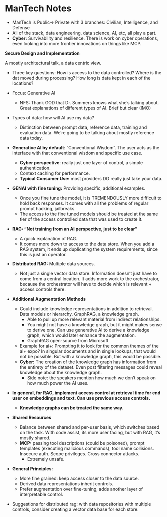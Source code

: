 # ManTech Notes

- ManTech is Public→ Private with 3 branches: Civilian, Intelligence, and Defense
- All of the stack, data engineering, data science, AI, etc, all play a part.
- **Cyber:** Survivability and resilience. There is work on cyber operations, even looking into more frontier innovations on things like MCP.

**Secure Design and Implementation** 

A mostly architectural talk, a data centric view. 

- Three key questions: How is access to the data controlled? Where is the dat moved during processing? How long is data kept in each of the locations?
- Focus: Generative AI
    - NFS: Thank GOD that Dr. Summers knows what she’s talking about. Great explanations of different types of AI. Brief but clear (IMO)
- Types of data: how will AI use my data?
    - Distinction between prompt data, reference data, training and evaluation data. We’re going to be talking about mostly reference data today.
- **Generative AI by default**: “Conventional Wisdom”. The user acts as the interface with that conventional wisdom and specific use case.
    - **Cyber perspective**: really just one layer of control, a simple authentication.
    - Context caching for performance.
    - **Typical Consumer Use:** most providers DO really just take your data.
- **GENAI** **with fine tuning:** Providing specific, additional examples.
    - Once you fine tune the model, it is TREMENDOUSLY more difficult to hold back responses. It comes with all the problems of regular prompt hacking, jailbreaks.
    - The access to the fine tuned models should be treated at the same tier of the access controlled data that was used to create it.
- **RAG: “Not training from an AI perspective, just to be clear”**
    - A quick explanation of RAG.
    - It comes more down to access to the data store. When you add a RAG system, it ends up duplicating the system requirements, since this is just an operator.
- **Distributed RAG:** Multiple data sources.
    - Not just a single vector data store. Information doesn’t just have to come from a central location. It adds more work to the orchestrator, because the orchestrator will have to decide which is relevant + access controls there.
- **Additional Augmentation Methods**
    - Could include knowledge representations in addition to retrieval. Data models or hierarchy. GraphRAG, a knowledge graph.
        - Able to pull up more relevant material from indirect relationships.
        - You might not have a knowledge graph, but it might makes sense to derive one. Can use generative AI to derive a knowledge graph, which would later enhance the augmentation.
        - GraphRAG open-source from Microsoft
    - Example for ai+: Prompting it to look for the common themes of the ai+ expo? In singular documents and in single lookups, that would not be possible. But with a knowledge graph, this would be possible.
    - **Cyber:** The creation of the knowledge graph has information from the entirety of the dataset. Even post filtering messages could reveal knowledge about the knowledge graph.
        - Side note: the speakers mention how much we don’t speak on how much power the AI uses.
- **In general, for RAG, implement access control at retrieval time for end user on embeddings and text. Can use previous access controls.**
    - **Knowledge graphs can be treated the same way.**
- **Shared Resources**
    - Balance between shared and per-user basis, which switches based on the task. With code assist, its more user facing, but with RAG, it’s mostly shared.
    - **MCP:** passing tool descriptions (could be poisoned), prompt templates (executing malicious commands), tool name collisions. Insecure auth. Scope privileges. Cross connector attacks.
        - Extremely unsafe.
- **General Principles:**
    - More fine grained: keep access closer to the data source.
    - Derived data representations inherit controls.
    - Prefer augmentation over fine-tuning, adds another layer of interpretable control.

- Suggestions for distributed rag: with data repositories with multiple controls, consider creating a vector data base for each store.